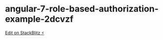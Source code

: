 # angular-7-role-based-authorization-example-2dcvzf

[Edit on StackBlitz ⚡️](https://stackblitz.com/edit/angular-7-role-based-authorization-example-2dcvzf)